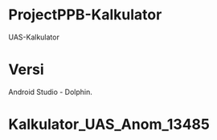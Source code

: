 # ProjectPPB-Kalkulator
UAS-Kalkulator

# Versi
Android Studio - Dolphin.
# Kalkulator_UAS_Anom_13485
